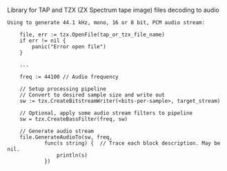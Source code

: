 Library for TAP and TZX (ZX Spectrum tape image) files decoding to audio

    Using to generate 44.1 kHz, mono, 16 or 8 bit, PCM audio stream:
    
    	file, err := tzx.OpenFile(tap_or_tzx_file_name)
    	if err != nil {
    		panic("Error open file")
    	}

    	...

    	freq := 44100 // Audio frequency

		// Setup processing pipeline
		// Convert to desired sample size and write out
    	sw := tzx.CreateBitstreamWriter(<bits-per-sample>, target_stream)

		// Optional, apply some audio stream filters to pipeline
		sw = tzx.CreateBassFilter(freq, sw)

		// Generate audio stream
    	file.GenerateAudioTo(sw, freq,
        		func(s string) {  // Trace each block description. May be nil.
        			println(s)
        		})

